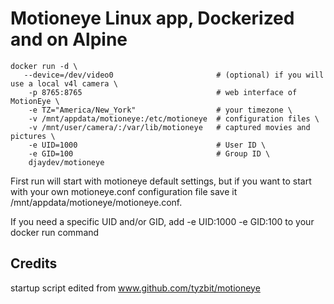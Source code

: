 # Motioneye Linux app, Dockerized and on Alpine

```shell
docker run -d \
   --device=/dev/video0                       # (optional) if you will use a local v4l camera \
    -p 8765:8765                              # web interface of MotionEye \
    -e TZ="America/New_York"                  # your timezone \
    -v /mnt/appdata/motioneye:/etc/motioneye  # configuration files \
    -v /mnt/user/camera/:/var/lib/motioneye   # captured movies and pictures \
    -e UID=1000                               # User ID \
    -e GID=100                                # Group ID \
    djaydev/motioneye
```

First run will start with motioneye default settings, but if you want to start with your own motioneye.conf configuration file save it /mnt/appdata/motioneye/motioneye.conf.

If you need a specific UID and/or GID, add -e UID:1000 -e GID:100 to your docker run command

## Credits

startup script edited from www.github.com/tyzbit/motioneye
